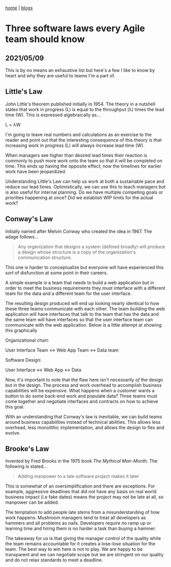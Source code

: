 [home](.../index) | [blogs](../blogs)

# Three software laws every Agile team should know
## 2021/05/09

This is by no means an exhaustive list but here's a few I like to know by heart and why they are useful to teams I'm a part of.

## Little's Law

John Little's theorem published initially in 1954. The theory in a nutshell states that work in progress (L) is equal to the throughput (λ) times the lead time (W). This is expressed algebraically as...

L = λW

I'm going to leave real numbers and calculations as an exercise to the reader and point out that the interesting consequence of this theory is that increasing work in progress (L) will always increase lead time (W).

When managers see higher than desired lead times their reaction is commonly to push more work onto the team so that it will be completed on time. This ends up having the opposite effect; now the timelines for earlier work have been jeopardized.

Understanding Little's Law can help us work at both a sustainable pace and reduce our lead times. Optimistically, we can use this to teach managers but is also useful for internal planning. Do we have multiple competing goals or priorities happening at once? Did we establish WIP limits for the actual work? 

## Conway's Law

Initially named after Melvin Conway who created the idea in 1967. The adage follows...

> Any organization that designs a system (defined broadly) will produce a design whose structure is a copy of the organization's communication structure.

This one is harder to conceptualize but everyone will have experienced this sort of disfunction at some point in their careers.

A simple example is a team that needs to build a web application but in order to meet the business requirements they must interface with a different team for the data and a different team for the user interface.

The resulting design produced will end up looking nearly identical to how these three teams communicate with each other. The team building the web application will have interfaces that talk to the team that has the data and the same team will have interfaces so that the user interface team can communicate with the web application. Below is a little attempt at showing this graphically

Organizational chart:

User Interface Team <-> Web App Team <-> Data team

Software Design:

User Interface <-> Web App <-> Data

Now, it's important to note that the flaw here isn't necessarily _of_ the design but _in_ the design. The process and work overhead to accomplish business capabilities will be expensive. What happens when a customer wants a button to do some back-end work and populate data? Three teams must come together and negotiate interfaces and contracts on how to achieve this goal.

With an understanding that Conway's law is inevitable, we can build teams around business capabilities instead of technical abilities. This allows less overhead, less monolithic implementation, and allows the design to flex and evolve.

## Brooke's Law

Invented by Fred Brooks in the 1975 book _The Mythical Man-Month_. The following is stated...

> Adding manpower to a late software project makes it later

This is somewhat of an oversimplification and there are exceptions. For example, aggressive deadlines that did not have any basis on real world business impact (i.e fake dates) means the project may not be late at all, so manpower can be added.

The temptation to add people late stems from a misunderstanding of how work happens. Mushroom managers tend to treat all developers as hammers and all problems as nails. Developers require no ramp up or learning time and hiring them is no harder a task than buying a hammer.

The takeaway for us is that giving the manager control of the quality while the team remains accountable for it creates a lose-lose situation for the team. The best way to win here is not to play. We are happy to be transparent and we can negotiate scope but we are stringent on our quality and do not relax standards to meet a deadline.